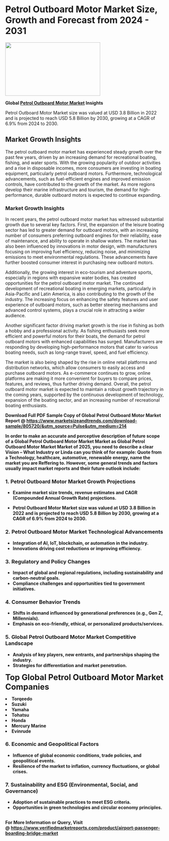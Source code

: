 <H1>Petrol Outboard Motor Market Size, Growth and Forecast from 2024 - 2031</H1><img class="aligncenter size-medium wp-image-584254" src="https://thirdeyenews.in/wp-content/uploads/2024/09/Global-Market-Research-300x168.jpeg" alt="" width="300" height="168" /><p><strong>Global&nbsp;<a href="https://www.marketsizeandtrends.com/download-sample/805720/&amp;utm_source=Pulse&amp;utm_medium=214">Petrol Outboard Motor Market</a> Insights</strong></p><p>Petrol Outboard Motor Market size was valued at USD 3.8 Billion in 2022 and is projected to reach USD 5.8 Billion by 2030, growing at a CAGR of 6.9% from 2024 to 2030.</p><p><h2>Market Growth Insights</h2> <p>The petrol outboard motor market has experienced steady growth over the past few years, driven by an increasing demand for recreational boating, fishing, and water sports. With the growing popularity of outdoor activities and a rise in disposable incomes, more consumers are investing in boating equipment, particularly petrol outboard motors. Furthermore, technological advancements, such as fuel-efficient engines and improved emission controls, have contributed to the growth of the market. As more regions develop their marine infrastructure and tourism, the demand for high-performance, durable outboard motors is expected to continue expanding.</p> <p><strong></strong></p> <h3>Market Growth Insights</h3> <p>In recent years, the petrol outboard motor market has witnessed substantial growth due to several key factors. First, the expansion of the leisure boating sector has led to greater demand for outboard motors, with an increasing number of consumers preferring outboard engines for their reliability, ease of maintenance, and ability to operate in shallow waters. The market has also been influenced by innovations in motor design, with manufacturers focusing on improving fuel efficiency, reducing noise, and minimizing emissions to meet environmental regulations. These advancements have further boosted consumer interest in purchasing new outboard motors.</p> <p>Additionally, the growing interest in eco-tourism and adventure sports, especially in regions with expansive water bodies, has created opportunities for the petrol outboard motor market. The continued development of recreational boating in emerging markets, particularly in Asia-Pacific and Latin America, is also contributing to the growth of the industry. The increasing focus on enhancing the safety features and user experience of outboard motors, such as better steering mechanisms and advanced control systems, plays a crucial role in attracting a wider audience.</p> <p>Another significant factor driving market growth is the rise in fishing as both a hobby and a professional activity. As fishing enthusiasts seek more efficient and powerful motors for their boats, the demand for petrol outboard motors with enhanced capabilities has surged. Manufacturers are responding by developing high-performance motors that cater to various boating needs, such as long-range travel, speed, and fuel efficiency.</p> <p>The market is also being shaped by the rise in online retail platforms and distribution networks, which allow consumers to easily access and purchase outboard motors. As e-commerce continues to grow, online platforms are making it more convenient for buyers to compare prices, features, and reviews, thus further driving demand. Overall, the petrol outboard motor market is expected to maintain a robust growth trajectory in the coming years, supported by the continuous development of technology, expansion of the boating sector, and an increasing number of recreational boating enthusiasts.</p> <p><strong></p><p><span class=""><strong>Download Full PDF Sample Copy of Global Petrol Outboard Motor Market Report</strong> @ <a href="https://www.marketsizeandtrends.com/download-sample/805720/&amp;utm_source=Pulse&amp;utm_medium=214" target="_blank">https://www.marketsizeandtrends.com/download-sample/805720/&amp;utm_source=Pulse&amp;utm_medium=214</a></span></p><p>In order to make an accurate and perceptive description of future scope of a Global&nbsp;Petrol Outboard Motor Market Market as Global&nbsp;Petrol Outboard Motor Market Market of 2025, you need to describe a clear Vision &ndash; What Industry or Linda can you think of for example: Quote from a Technology, healthcare, automotive, renewable energy, name the market you are Reffering to. However, some general trends and factors usually impact market reports and their future outlook include:</p><h3>1.&nbsp;<strong>Petrol Outboard Motor Market Growth Projections</strong></h3><ul><li>Examine market size trends, revenue estimates and CAGR (Compounded Annual Growth Rate) projections.</li><li><p>Petrol Outboard Motor Market size was valued at USD 3.8 Billion in 2022 and is projected to reach USD 5.8 Billion by 2030, growing at a CAGR of 6.9% from 2024 to 2030.</p></li></ul><h3>2.&nbsp;<strong>Petrol Outboard Motor Market Technological Advancements</strong></h3><ul><li>Integration of AI, IoT, blockchain, or automation in the industry.</li><li>Innovations driving cost reductions or improving efficiency.</li></ul><h3>3.&nbsp;<strong>Regulatory and Policy Changes</strong></h3><ul><li>Impact of global and regional regulations, including sustainability and carbon-neutral goals.</li><li>Compliance challenges and opportunities tied to government initiatives.</li></ul><h3>4.&nbsp;<strong>Consumer Behavior Trends</strong></h3><ul><li>Shifts in demand influenced by generational preferences (e.g., Gen Z, Millennials).</li><li>Emphasis on eco-friendly, ethical, or personalized products/services.</li></ul><h3>5.&nbsp;<strong>Global Petrol Outboard Motor Market Competitive Landscape</strong></h3><ul><li>Analysis of key players, new entrants, and partnerships shaping the industry.</li><li>Strategies for differentiation and market penetration.</li></ul><p data-pm-slice="1 1 []"><span style="color: inherit; font-family: inherit; font-size: 25px;">Top Global Petrol Outboard Motor Market Companies</span></p><div class="" data-test-id=""><p><li>Torqeedo</li><li> Suzuki</li><li> Yamaha</li><li> Tohatsu</li><li> Honda</li><li> Mercury Marine</li><li> Evinrude</li></p></div><h3>6.&nbsp;<strong>Economic and Geopolitical Factors</strong></h3><ul><li>Influence of global economic conditions, trade policies, and geopolitical events.</li><li>Resilience of the market to inflation, currency fluctuations, or global crises.</li></ul><h3>7.&nbsp;<strong>Sustainability and ESG (Environmental, Social, and Governance)</strong></h3><ul><li>Adoption of sustainable practices to meet ESG criteria.</li><li>Opportunities in green technologies and circular economy principles.</li></ul><h2><strong style="font-size: 14px;">For More Information or Query, Visit @&nbsp;</strong><a style="background-color: #ffffff; font-size: 14px;" href="https://www.marketsizeandtrends.com/report/petrol-outboard-motor-market/" target="_blank">https://www.verifiedmarketreports.com/product/airport-passenger-boarding-bridge-market</a></h2>
